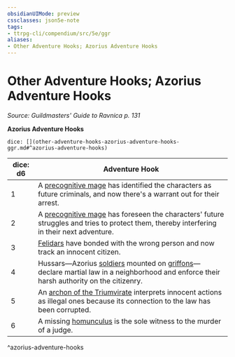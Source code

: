 ```yaml
---
obsidianUIMode: preview
cssclasses: json5e-note
tags:
- ttrpg-cli/compendium/src/5e/ggr
aliases:
- Other Adventure Hooks; Azorius Adventure Hooks
---
```

# Other Adventure Hooks; Azorius Adventure Hooks
*Source: Guildmasters' Guide to Ravnica p. 131* 

**Azorius Adventure Hooks**

`dice: [](other-adventure-hooks-azorius-adventure-hooks-ggr.md#^azorius-adventure-hooks)`

| dice: d6 | Adventure Hook |
|----------|----------------|
| 1 | A [precognitive mage](Інструменти%20ДМ/CLI/bestiary/humanoid/precognitive-mage-ggr.md) has identified the characters as future criminals, and now there's a warrant out for their arrest. |
| 2 | A [precognitive mage](Інструменти%20ДМ/CLI/bestiary/humanoid/precognitive-mage-ggr.md) has foreseen the characters' future struggles and tries to protect them, thereby interfering in their next adventure. |
| 3 | [Felidars](Інструменти%20ДМ/CLI/bestiary/celestial/felidar-ggr.md) have bonded with the wrong person and now track an innocent citizen. |
| 4 | Hussars—Azorius [soldiers](Інструменти%20ДМ/CLI/bestiary/humanoid/soldier-ggr.md)  mounted on [griffons](Інструменти%20ДМ/CLI/bestiary/monstrosity/griffon-xmm.md)—declare martial law in a neighborhood and enforce their harsh authority on the citizenry. |
| 5 | An [archon of the Triumvirate](Інструменти%20ДМ/CLI/bestiary/celestial/archon-of-the-triumvirate-ggr.md) interprets innocent actions as illegal ones because its connection to the law has been corrupted. |
| 6 | A missing [homunculus](Інструменти%20ДМ/CLI/bestiary/construct/homunculus-xmm.md) is the sole witness to the murder of a judge. |
^azorius-adventure-hooks